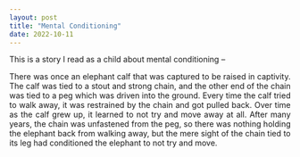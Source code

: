 ```yaml
---
layout: post
title: "Mental Conditioning"
date: 2022-10-11
---
```


<style>body {text-align: justify}</style>

This is a story I read as a child about mental conditioning –

There was once an elephant calf that was captured to be raised in captivity. The calf was tied to a stout and strong chain, and the other end of the chain was tied to a peg which was driven into the ground. Every time the calf tried to walk away, it was restrained by the chain and got pulled back. Over time as the calf grew up, it learned to not try and move away at all. After many years, the chain was unfastened from the peg, so there was nothing holding the elephant back from walking away, but the mere sight of the chain tied to its leg had conditioned the elephant to not try and move.
